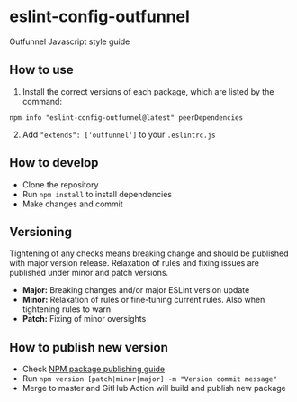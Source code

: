 # eslint-config-outfunnel
Outfunnel Javascript style guide

## How to use

1. Install the correct versions of each package, which are listed by the command:
```
npm info "eslint-config-outfunnel@latest" peerDependencies
```
2. Add `"extends": ['outfunnel']` to your `.eslintrc.js`

## How to develop
- Clone the repository
- Run `npm install` to install dependencies
- Make changes and commit

## Versioning
Tightening of any checks means breaking change and should be published with major version release. Relaxation of rules and fixing issues are published under minor and patch versions.
- **Major:** Breaking changes and/or major ESLint version update
- **Minor:** Relaxation of rules or fine-tuning current rules. Also when tightening rules to warn
- **Patch:** Fixing of minor oversights

## How to publish new version
- Check [NPM package publishing guide](https://www.notion.so/outfunnel/Publishing-NPM-libraries-ada823f30d60489abe091b86b39594a4)
- Run `npm version [patch|minor|major] -m "Version commit message"`
- Merge to master and GitHub Action will build and publish new package

